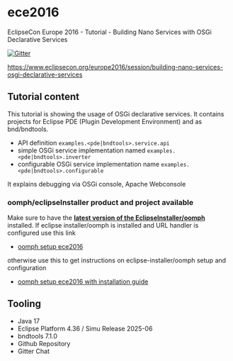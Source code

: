 # ece2016
EclipseCon Europe 2016 - Tutorial - Building Nano Services with OSGi Declarative Services

[![Gitter](https://badges.gitter.im/peterkir/ece2016.svg)](https://gitter.im/peterkir/ece2016?utm_source=badge&utm_medium=badge&utm_campaign=pr-badge)

https://www.eclipsecon.org/europe2016/session/building-nano-services-osgi-declarative-services

## Tutorial content
This tutorial is showing the usage of OSGi declarative services.
It contains projects for Eclipse PDE (Plugin Development Environment) and as bnd/bndtools.

- API definition <code>examples.&lt;pde|bndtools&gt;.service.api</code>
- simple OSGi service implementation named <code>examples.&lt;pde|bndtools&gt;.inverter</code>
- configurable OSGi service implementation name <code>examples.&lt;pde|bndtools&gt;.configurable</code>

It explains debugging via OSGi console, Apache Webconsole

### oomph/eclipseInstaller product and project available

Make sure to have the [**latest version of the EclipseInstaller/oomph**](https://wiki.eclipse.org/Eclipse_Oomph_Installer) installed.
If eclipse installer/oomph is installed and URL handler is configured use this link
- <a href="eclipse+installer:https://raw.githubusercontent.com/peterkir/ece2016/master/oomph/config.setup">oomph setup ece2016</a>

otherwise use this to get instructions on eclipse-installer/oomph setup and configuration
- [oomph setup ece2016 with installation guide](https://www.eclipse.org/setups/installer/?urlhttps://raw.githubusercontent.com/peterkir/ece2016/master/oomph/config.setup&show=true)

## Tooling
- Java 17
- Eclipse Platform 4.36 / Simu Release 2025-06
- bndtools 7.1.0
- Github Repository
- Gitter Chat

